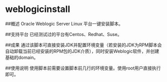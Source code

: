 # weblogicinstall
##概述
Oracle Weblogic Server Linux 平台一键安装脚本。

##支持平台
已经测试过的平台有Centos、Redhat、Suse。

##成果
通过该脚本可直接安装JDK并配置环境变量（若安装的JDK为RPM脚本会自动卸载当前已经安装的RPM包的JDK介质），同时安装Weblogic软件，并创建基础的domain。

##使用说明
使用脚本前需要设置脚本前几行的环境变量。使用root用户直接执行即可。
